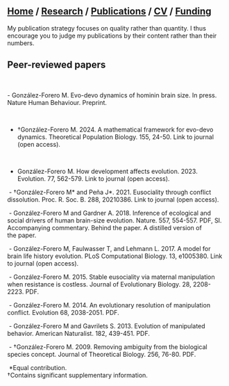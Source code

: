 ## [Home](https://mauriciogforero.github.io) / [Research](https://mauriciogforero.github.io/research) / [Publications](https://mauriciogforero.github.io/publications) / [CV](https://mauriciogforero.github.io/cv) / [Funding](https://mauriciogforero.github.io/funding)

My publication strategy focuses on quality rather than quantity. I thus encourage you to judge my publications by their content rather than their numbers.
​
## Peer-reviewed papers  
​

​- González-Forero M. Evo-devo dynamics of hominin brain size. In press. Nature Human Behaviour. Preprint.  

​
- †González-Forero M. 2024. A mathematical framework for evo-devo dynamics. Theoretical Population Biology. 155, 24-50. Link to journal (open access).  

​
- González-Forero M. How development affects evolution. 2023. Evolution. 77, 562-579. Link to journal (open access).  

​
​- †González-Forero M* and Peña J*. 2021. Eusociality through conflict dissolution. Proc. R. Soc. B. 288, 20210386. Link to journal (open access).  

​
​- González-Forero M and Gardner A. 2018. Inference of ecological and social drivers of human brain-size evolution. Nature. 557, 554-557. PDF, SI. Accompanying commentary. Behind the paper. A distilled version of the paper.  

​
​- González-Forero M, Faulwasser T, and Lehmann L. 2017. A model for brain life history evolution. PLoS Computational Biology. 13, e1005380. Link to journal (open access).  

​
​- González-Forero M. 2015. Stable eusociality via maternal manipulation when resistance is costless. Journal of Evolutionary Biology. 28, 2208-2223. PDF.  

​
​- González-Forero M. 2014. An evolutionary resolution of manipulation conflict. Evolution 68, 2038-2051. PDF.  

​
​- González-Forero M and Gavrilets S. 2013. Evolution of manipulated behavior. American Naturalist. 182, 439-451. PDF.  

​
​- †González-Forero M. 2009. Removing ambiguity from the biological species concept. Journal of Theoretical Biology. 256, 76-80. PDF.  

​
*Equal contribution.  
†Contains significant supplementary information.
